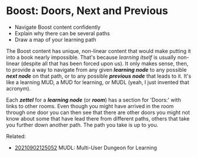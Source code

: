 # Boost: Doors, Next and Previous

* Navigate Boost content confidently
* Explain why there can be several paths
* Draw a map of your learning path

The Boost content has unique, non-linear content that would make putting
it into a book nearly impossible. That's because *learning itself* is
usually non-linear (despite all that has been forced upon us). It only
makes sense, then, to provide a way to navigate from any given
***learning node*** to any possible ***next node*** on that path, or to
any possible ***previous node*** that leads to it. It's like a learning
MUD, a MUD for learning, or MUDL (yeah, I just invented that acronym).

Each ***zettel*** for a ***learning node*** (or ***room***) has a
section for 'Doors:' with links to other rooms. Even though you might
have arrived in the room through one door you can then see that there
are other doors you might not know about some that have lead there from
different paths, others that take you further down another path. The
path you take is up to you.

Related:

* [20210902125052](/20210902125052/) MUDL: Multi-User Dungeon for Learning
